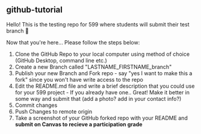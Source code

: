 ## github-tutorial

Hello! This is the testing repo for 599 where students will submit their test branch 🚀

Now that you're here...
Please follow the steps below:

1. Clone the GitHub Repo to your local computer using method of choice (GitHub Desktop, command line etc.)
2. Create a new Branch called "LASTNAME\_FIRSTNAME\_branch"
3. Publish your new Branch and Fork repo - say "yes I want to make this a fork" since you won't have write access to the repo
4. Edit the README.md file and write a brief description that you could use for your 599 project - If you already have one.. Great! Make it better in some way and submit that (add a photo? add in your contact info?)
5. Commit changes
6. Push Changes to remote origin
7. Take a screenshot of your GitHub forked repo with your README and **submit on Canvas to recieve a participation grade**



